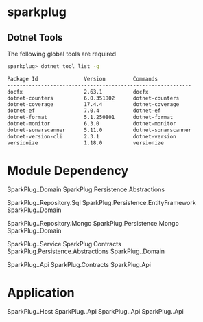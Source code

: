 # sparkplug

## Dotnet Tools

The following global tools are required

```sh
sparkplug> dotnet tool list -g

Package Id               Version         Commands
------------------------------------------------------------
docfx                    2.63.1          docfx
dotnet-counters          6.0.351802      dotnet-counters
dotnet-coverage          17.4.4          dotnet-coverage
dotnet-ef                7.0.4           dotnet-ef
dotnet-format            5.1.250801      dotnet-format
dotnet-monitor           6.3.0           dotnet-monitor
dotnet-sonarscanner      5.11.0          dotnet-sonarscanner
dotnet-version-cli       2.3.1           dotnet-version
versionize               1.18.0          versionize
```


Module Dependency
=============================================
SparkPlug.<Module>.Domain
    SparkPlug.Persistence.Abstractions


SparkPlug.<Module>.Repository.Sql
    SparkPlug.Persistence.EntityFramework
    SparkPlug.<Module>.Domain


SparkPlug.<Module>.Repository.Mongo
    SparkPlug.Persistence.Mongo
    SparkPlug.<Module>.Domain


SparkPlug.<Module>.Service
    SparkPlug.Contracts
    SparkPlug.Persistence.Abstractions
    SparkPlug.<Module>.Domain


SparkPlug.<Module>.Api
    SparkPlug.Contracts
    SparkPlug.Api

Application
===============================================
SparkPlug.<ApplicationName>.Host
    SparkPlug.<Module-1>.Api
    SparkPlug.<Module-2>.Api
    SparkPlug.<Module-2>.Api